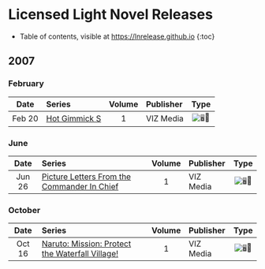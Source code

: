 # Licensed Light Novel Releases

- Table of contents, visible at https://lnrelease.github.io
{:toc}

## 2007

### February

Date|Series|Volume|Publisher|Type|
:---:|:---|:---:|:---|:---:|
Feb 20|[Hot Gimmick S](https://www.viz.com/read/novel/hot-gimmick-s-novel-volume-1/product/1056/paperback)|1|VIZ Media|<input class="spacer" alt="🖥️" type="image" disabled>📖|

### June

Date|Series|Volume|Publisher|Type|
:---:|:---|:---:|:---|:---:|
Jun 26|[Picture Letters From the Commander In Chief](https://www.viz.com/read/novel/picture-letters-from-the-commander-in-chief/product/4706/paperback)|1|VIZ Media|<input class="spacer" alt="🖥️" type="image" disabled>📖|

### October

Date|Series|Volume|Publisher|Type|
:---:|:---|:---:|:---|:---:|
Oct 16|[Naruto: Mission: Protect the Waterfall Village!](https://www.viz.com/read/novel/naruto-novel/product/1074/paperback)|1|VIZ Media|<input class="spacer" alt="🖥️" type="image" disabled>📖|
